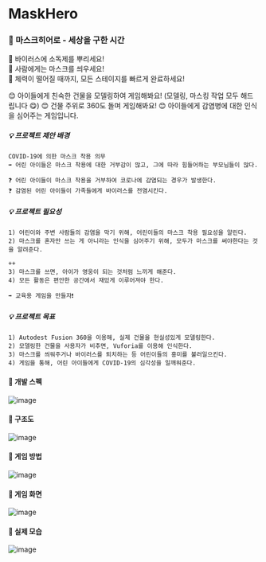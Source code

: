 # MaskHero  

### 📌 마스크히어로 - 세상을 구한 시간  
💚 바이러스에 소독제를 뿌리세요!  
💚 사람에게는 마스크를 씌우세요!  
💚 체력이 떨어질 때까지, 모든 스테이지를 빠르게 완료하세요!  

😊 아이들에게 친숙한 건물을 모델링하여 게임해봐요! (모델링, 마스킹 작업 모두 해드립니다 😋)
😊 건물 주위로 360도 돌며 게임해봐요!
😊 아이들에게 감염병에 대한 인식을 심어주는 게임입니다.


##### 💡 프로젝트 제안 배경  
    COVID-19에 의한 마스크 착용 의무   
    ➡️ 어린 아이들은 마스크 착용에 대한 거부감이 많고, 그에 따라 힘들어하는 부모님들이 많다.   
        
    ❓ 어린 아이들이 마스크 착용을 거부하여 코로나에 감염되는 경우가 발생한다.   
    ❓ 감염된 어린 아이들이 가족들에게 바이러스를 전염시킨다.    
    
##### 💡 프로젝트 필요성   
    1) 어린이와 주변 사람들의 감염을 막기 위해, 어린이들의 마스크 착용 필요성을 알린다.    
    2) 마스크를 혼자만 쓰는 게 아니라는 인식을 심어주기 위해, 모두가 마스크를 써야한다는 것을 알려준다.     
      
    ++    
    3) 마스크를 쓰면, 아이가 영웅이 되는 것처럼 느끼게 해준다.   
    4) 모든 활동은 편안한 공간에서 재밌게 이루어져야 한다.     
      
    ➡️ 교육용 게임을 만들자❗  
    
##### 💡 프로젝트 목표  
    1) Autodest Fusion 360을 이용해, 실제 건물을 현실성있게 모델링한다.    
    2) 모델링한 건물을 사용자가 비추면, Vuforia를 이용해 인식한다.    
    3) 마스크를 씌워주거나 바이러스를 퇴치하는 등 어린이들의 흥미를 불러일으킨다.    
    4) 게임을 통해, 어린 아이들에게 COVID-19의 심각성을 일깨워준다.    
    
#### 📌 개발 스펙    
   
![image](https://user-images.githubusercontent.com/70639677/171399096-c855b4db-fe62-4d29-bca0-42bef2b8783b.png)

#### 📌 구조도    
   
![image](https://user-images.githubusercontent.com/70639677/171399192-c0c93d45-28ab-446f-9d1a-cd55a0e1964f.png)

#### 📌 게임 방법  

![image](https://user-images.githubusercontent.com/70639677/171399694-35c85f1d-7725-42d8-92c2-0c2cb4552eae.png)

#### 📌 게임 화면  

![image](https://user-images.githubusercontent.com/70639677/171399968-bce89b56-6cac-4933-832f-790378eb3696.png)

#### 📌 실제 모습
   
![image](https://user-images.githubusercontent.com/70639677/171353990-06831a46-4d0e-4e23-9815-1d12ff1f31cf.png) 

